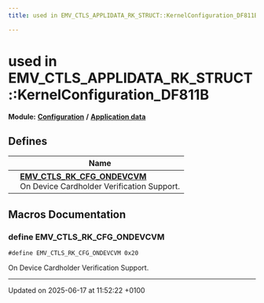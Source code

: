 ```yaml
---
title: used in EMV_CTLS_APPLIDATA_RK_STRUCT::KernelConfiguration_DF811B

---
```


# used in EMV_CTLS_APPLIDATA_RK_STRUCT::KernelConfiguration_DF811B

**Module:** **[Configuration](group___a_d_k___c_o_n_f_i_g_u_r_a_t_i_o_n.md)** **/** **[Application data](group___d_e_f___c_o_n_f___a_p_p_l_i.md)**



## Defines

|                | Name           |
| -------------- | -------------- |
|  | **[EMV_CTLS_RK_CFG_ONDEVCVM](group___d_e_f___r_k___k_e_r_n_c_f_g.md#define-emv-ctls-rk-cfg-ondevcvm)** <br>On Device Cardholder Verification Support.  |




## Macros Documentation

### define EMV_CTLS_RK_CFG_ONDEVCVM

```
#define EMV_CTLS_RK_CFG_ONDEVCVM 0x20
```

On Device Cardholder Verification Support. 



-------------------------------

Updated on 2025-06-17 at 11:52:22 +0100